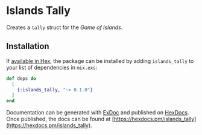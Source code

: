 # Islands Tally

Creates a `tally` struct for the _Game of Islands_.

## Installation

If [available in Hex](https://hex.pm/docs/publish), the package can be installed
by adding `islands_tally` to your list of dependencies in `mix.exs`:

```elixir
def deps do
  [
    {:islands_tally, "~> 0.1.0"}
  ]
end
```

Documentation can be generated with [ExDoc](https://github.com/elixir-lang/ex_doc)
and published on [HexDocs](https://hexdocs.pm). Once published, the docs can
be found at [https://hexdocs.pm/islands_tally](https://hexdocs.pm/islands_tally).


